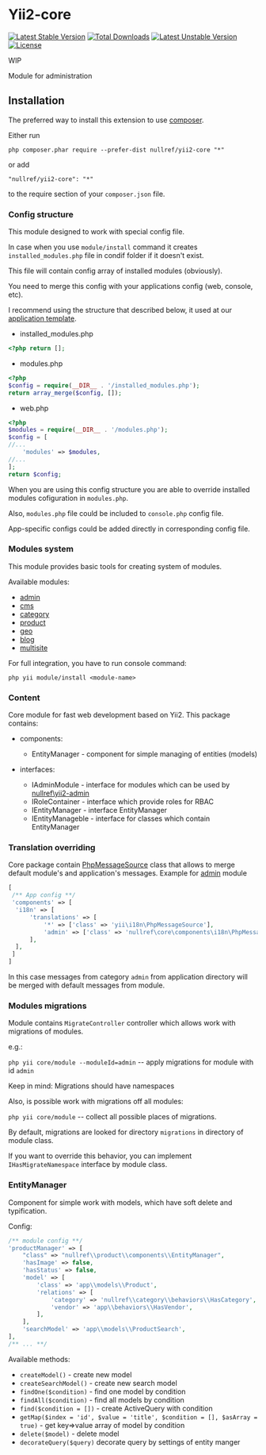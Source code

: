 # Yii2-core

[![Latest Stable Version](https://poser.pugx.org/nullref/yii2-core/v/stable)](https://packagist.org/packages/nullref/yii2-core) [![Total Downloads](https://poser.pugx.org/nullref/yii2-core/downloads)](https://packagist.org/packages/nullref/yii2-core) [![Latest Unstable Version](https://poser.pugx.org/nullref/yii2-core/v/unstable)](https://packagist.org/packages/nullref/yii2-core) [![License](https://poser.pugx.org/nullref/yii2-core/license)](https://packagist.org/packages/nullref/yii2-core)

WIP

Module for administration

## Installation

The preferred way to install this extension to use [composer](http://getcomposer.org/download/).

Either run

```
php composer.phar require --prefer-dist nullref/yii2-core "*"
```

or add

```
"nullref/yii2-core": "*"
```

to the require section of your `composer.json` file.

### Config structure

This module designed to work with special config file.

In case when you use `module/install` command it creates `installed_modules.php` file in condif folder if it doesn't exist.

This file will contain config array of installed modules (obviously).

You need to merge this config with your applications config (web, console, etc). 

I recommend using the structure that described below, it used at our [application template](https://github.com/NullRefExcep/yii2-boilerplate).

- installed_modules.php
```php
<?php return [];
```
- modules.php
```php
<?php 
$config = require(__DIR__ . '/installed_modules.php');
return array_merge($config, []);
```
- web.php
```php
<?php
$modules = require(__DIR__ . '/modules.php');
$config = [
//...
    'modules' => $modules,
//...
];
return $config;
```

When you are using this config structure you are able to override installed modules cofiguration in `modules.php`.

Also, `modules.php` file could be included to `console.php` config file.

App-specific configs could be added directly in corresponding config file.

### Modules system

This module provides basic tools for creating system of modules.

Available modules:

 - [admin](https://github.com/NullRefExcep/yii2-admin)
 - [cms](https://github.com/NullRefExcep/yii2-cms)
 - [category](https://github.com/NullRefExcep/yii2-category)
 - [product](https://github.com/NullRefExcep/yii2-product)
 - [geo](https://github.com/NullRefExcep/yii2-geo)
 - [blog](https://github.com/NullRefExcep/yii2-blog)
 - [multisite](https://github.com/NullRefExcep/yii2-multisite)
 
For full integration, you have to run console command:

```
php yii module/install <module-name>
```

### Content

Core module for fast web development based on Yii2.
This package contains:

- components:
    * EntityManager - component for simple managing of entities (models)

- interfaces:
    * IAdminModule - interface for modules which can be used by [nullref\yii2-admin](https://github.com/NullRefExcep/yii2-admin)
    * IRoleContainer - interface which provide roles for RBAC
    * IEntityManager - interface EntityManager
    * IEntityManageble - interface for classes which contain EntityManager
 

### Translation overriding

Core package contain [PhpMessageSource](https://github.com/NullRefExcep/yii2-core/blob/master/src/components/i18n/PhpMessageSource.php) class that allows to merge default module's and application's messages.
Example for [admin](https://github.com/NullRefExcep/yii2-admin) module
```php
[
 /** App config **/
 'components' => [
  'i18n' => [
      'translations' => [
          '*' => ['class' => 'yii\i18n\PhpMessageSource'],
          'admin' => ['class' => 'nullref\core\components\i18n\PhpMessageSource'],
      ],
  ],
 ]
]
```

In this case messages from category `admin` from application directory will be merged with default messages from module.

### Modules migrations

Module contains `MigrateController` controller which allows work with migrations of modules.

e.g.:

`php yii core/module --moduleId=admin` -- apply migrations for module with id `admin`

Keep in mind: Migrations should have namespaces

Also, is possible work with migrations off all modules:

`php yii core/module` -- collect all possible places of migrations.

By default, migrations are looked for directory `migrations` in directory of module class.

If you want to override this behavior, you can implement `IHasMigrateNamespace` interface by module class.


### EntityManager

Component for simple work with models, which have soft delete and typification.

Config:
```php
/** module config **/
'productManager' => [
    "class" => "nullref\\product\\components\\EntityManager",
    'hasImage' => false,
    'hasStatus' => false,
    'model' => [
        'class' => 'app\\models\\Product',
        'relations' => [
            'category' => 'nullref\\category\\behaviors\\HasCategory',
            'vendor' => 'app\\behaviors\\HasVendor',
        ],
    ],
    'searchModel' => 'app\\models\\ProductSearch',
],
/** ... **/
```

Available methods:

- `createModel()` - create new model
- `createSearchModel()` - create new search model
- `findOne($condition)` - find one model by condition
- `findAll($condition)` - find all models by condition
- `find($condition = [])` - create ActiveQuery with condition
- `getMap($index = 'id', $value = 'title', $condition = [], $asArray = true)` - get key=>value array of model by condition
- `delete($model)` - delete model
- `decorateQuery($query)` decorate query by settings of entity manger

